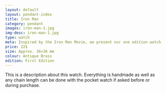 ```yaml
---
layout: default
layout: pendant-index
title: Iron Man
category: pendant
images: iron-man-1.jpg
img-desc: iron-man-1.jpg
type: watch
meta: Inspired by the Iron Man Movie, we present our one edition watch!
price: 22$
size: Approx. 36×36 mm
colour: Antique Brass
edition: First Edition
---
```

This is a description about this watch. Everything is handmade as well as any chain length can be done with the pocket watch if asked before or during purchase.
